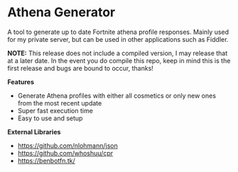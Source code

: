 # Athena Generator
A tool to generate up to date Fortnite athena profile responses. Mainly used for my private server, but can be used in other applications such as Fiddler.

**NOTE:** This release does not include a compiled version, I may release that at a later date. In the event you do compile this repo, keep in mind this is the first release and bugs are bound to occur, thanks!

__Features__
- Generate Athena profiles with either all cosmetics or only new ones from the most recent update
- Super fast execution time
- Easy to use and setup

__External Libraries__
- https://github.com/nlohmann/json
- https://github.com/whoshuu/cpr
- https://benbotfn.tk/
